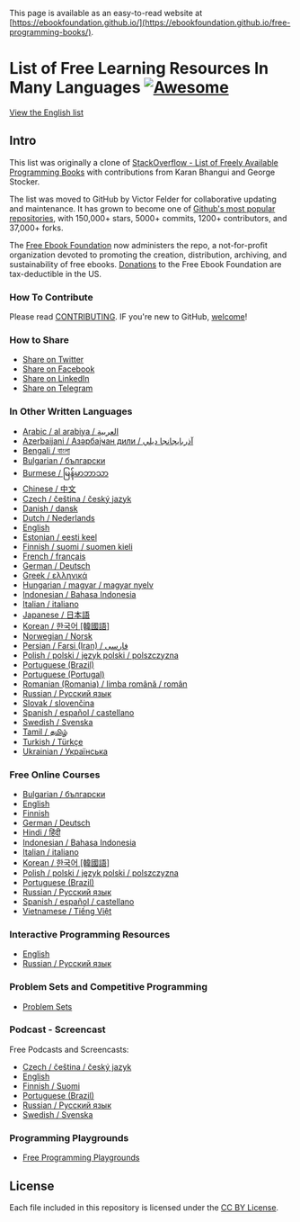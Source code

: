 This page is available as an easy-to-read website at [https://ebookfoundation.github.io/](https://ebookfoundation.github.io/free-programming-books/).

# List of Free Learning Resources In Many Languages [![Awesome](https://cdn.rawgit.com/sindresorhus/awesome/d7305f38d29fed78fa85652e3a63e154dd8e8829/media/badge.svg)](https://github.com/sindresorhus/awesome)

[View the English list](free-programming-books.md)

## Intro

This list was originally a clone of [StackOverflow - List of Freely Available Programming Books](http://web.archive.org/web/20130824154208/http://stackoverflow.com/a/392926) with contributions from Karan Bhangui and George Stocker.

The list was moved to GitHub by Victor Felder for collaborative updating and maintenance. It has grown to become one of [Github's most popular repositories](https://octoverse.github.com/), with 150,000+ stars, 5000+ commits, 1200+ contributors, and 37,000+ forks.

The [Free Ebook Foundation](https://ebookfoundation.org) now administers the repo, a not-for-profit organization devoted to promoting the creation, distribution, archiving, and sustainability of free ebooks. [Donations](https://ebookfoundation.org/contributions.html) to the Free Ebook Foundation are tax-deductible in the US.

### How To Contribute

Please read [CONTRIBUTING](/CONTRIBUTING.md). IF you're new to GitHub, [welcome](/HOWTO.md)!

### How to Share

+ [Share on Twitter](http://twitter.com/intent/tweet?text=https://github.com/EbookFoundation/free-programming-books%0AFree%20Programming%20Books)
+ [Share on Facebook](https://www.facebook.com/share.php?u=https%3A%2F%2Fgithub.com%2FEbookFoundation%2Ffree-programming-books&p[images][0]=&p[title]=Free%20Programming%20Books&p[summary]=)
+ [Share on LinkedIn](http://www.linkedin.com/shareArticle?mini=true&url=https://github.com/EbookFoundation/free-programming-books&title=Free%20Programming%20Books&summary=&source=)
+ [Share on Telegram](https://t.me/share/url?url=https://github.com/EbookFoundation/free-programming-books)


### In Other Written Languages

+ [Arabic / al arabiya / العربية](free-programming-books-ar.md)
+ [Azerbaijani / Азәрбајҹан дили / آذربايجانجا ديلي](free-programming-books-az.md)
+ [Bengali / বাংলা](free-programming-books-bl.md)
+ [Bulgarian / български](free-programming-books-bg.md)
+ [Burmese / မြန်မာဘာသာ](free-programming-books-mm.md)
+ [Chinese / 中文](free-programming-books-zh.md)
+ [Czech / čeština / český jazyk](free-programming-books-cs.md)
+ [Danish / dansk](free-programming-books-dk.md)
+ [Dutch / Nederlands](free-programming-books-nl.md)
+ [English](free-programming-books.md)
+ [Estonian / eesti keel](free-programming-books-et.md)
+ [Finnish / suomi / suomen kieli](free-programming-books-fi.md)
+ [French / français](free-programming-books-fr.md)
+ [German / Deutsch](free-programming-books-de.md)
+ [Greek / ελληνικά](free-programming-books-gr.md)
+ [Hungarian / magyar / magyar nyelv](free-programming-books-hu.md)
+ [Indonesian / Bahasa Indonesia](free-programming-books-id.md)
+ [Italian / italiano](free-programming-books-it.md)
+ [Japanese / 日本語](free-programming-books-ja.md)
+ [Korean / 한국어 [韓國語]](free-programming-books-ko.md)
+ [Norwegian / Norsk](free-programming-books-no.md)
+ [Persian / Farsi (Iran) / فارسى](free-programming-books-fa_IR.md)
+ [Polish / polski / język polski / polszczyzna](free-programming-books-pl.md)
+ [Portuguese (Brazil)](free-programming-books-pt_BR.md)
+ [Portuguese (Portugal)](free-programming-books-pt_PT.md)
+ [Romanian (Romania) / limba română / român](free-programming-books-ro.md)
+ [Russian / Русский язык](free-programming-books-ru.md)
+ [Slovak / slovenčina](free-programming-books-sk.md)
+ [Spanish / español / castellano](free-programming-books-es.md)
+ [Swedish / Svenska](free-programming-books-se.md)
+ [Tamil / தமிழ்](free-programming-books-ta.md)
+ [Turkish / Türkçe](free-programming-books-tr.md)
+ [Ukrainian / Українська](free-programming-books-ua.md)

### Free Online Courses

+ [Bulgarian / български](free-courses-bg.md)
+ [English](free-courses-en.md)
+ [Finnish](free-courses-fi.md)
+ [German / Deutsch](free-courses-de.md)
+ [Hindi / हिंदी](free-courses-hi.md)
+ [Indonesian / Bahasa Indonesia](free-courses-id.md)
+ [Italian / italiano](free-courses-it.md)
+ [Korean / 한국어 [韓國語]](free-courses-ko.md)
+ [Polish / polski / język polski / polszczyzna](free-courses-pl.md)
+ [Portuguese (Brazil)](free-courses-pt_BR.md)
+ [Russian / Русский язык](free-courses-ru.md)
+ [Spanish / español / castellano](free-courses-es.md)
+ [Vietnamese / Tiếng Việt](free-courses-vi.md)


### Interactive Programming Resources

+ [English](free-programming-interactive-tutorials-en.md)
+ [Russian / Русский язык](free-programming-interactive-tutorials-ru.md)

### Problem Sets and Competitive Programming

+ [Problem Sets](problem-sets-competitive-programming.md)

### Podcast - Screencast

Free Podcasts and Screencasts:

+ [Czech / čeština / český jazyk](free-podcasts-screencasts-cs.md)
+ [English](free-podcasts-screencasts-en.md)
+ [Finnish / Suomi](free-podcasts-screencasts-fi.md)
+ [Portuguese (Brazil)](free-podcasts-screencasts-pt_BR.md)
+ [Russian / Русский язык](free-podcasts-screencasts-ru.md)
+ [Swedish / Svenska](free-podcasts-screencasts-se.md)


### Programming Playgrounds

+ [Free Programming Playgrounds](free-programming-playgrounds.md)

## License

Each file included in this repository is licensed under the [CC BY License](LICENSE).
